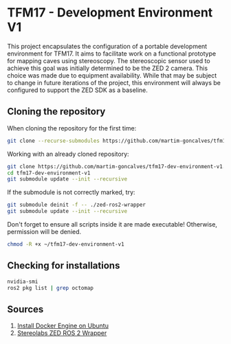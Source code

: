 # TFM17 - Development Environment V1
This project encapsulates the configuration of a portable development environment for TFM17. It aims to facilitate work on a functional prototype for mapping caves using stereoscopy. The stereoscopic sensor used to achieve this goal was initially determined to be the ZED 2 camera. This choice was made due to equipment availability. While that may be subject to change in future iterations of the project, this environment will always be configured to support the ZED SDK as a baseline.

## Cloning the repository

When cloning the repository for the first time:
```bash
git clone --recurse-submodules https://github.com/martim-goncalves/tfm17-dev-environment-v1.git
```

Working with an already cloned repository:
```bash
git clone https://github.com/martim-goncalves/tfm17-dev-environment-v1.git
cd tfm17-dev-environment-v1
git submodule update --init --recursive
```

If the submodule is not correctly marked, try:
```bash
git submodule deinit -f -- ./zed-ros2-wrapper
git submodule update --init --recursive
```

Don't forget to ensure all scripts inside it are made executable! Otherwise, permission will be denied.
```bash
chmod -R +x ~/tfm17-dev-environment-v1
```

## Checking for installations

```bash
nvidia-smi
ros2 pkg list | grep octomap
```


## Sources
1. [Install Docker Engine on Ubuntu](https://docs.docker.com/engine/install/ubuntu/)
2. [Stereolabs ZED ROS 2 Wrapper](https://github.com/stereolabs/zed-ros2-wrapper)
